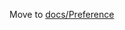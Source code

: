 Move to [docs/Preference](https://github.com/muzuiget/user_agent_overrider/blob/master/docs/en-US/Preference.md)